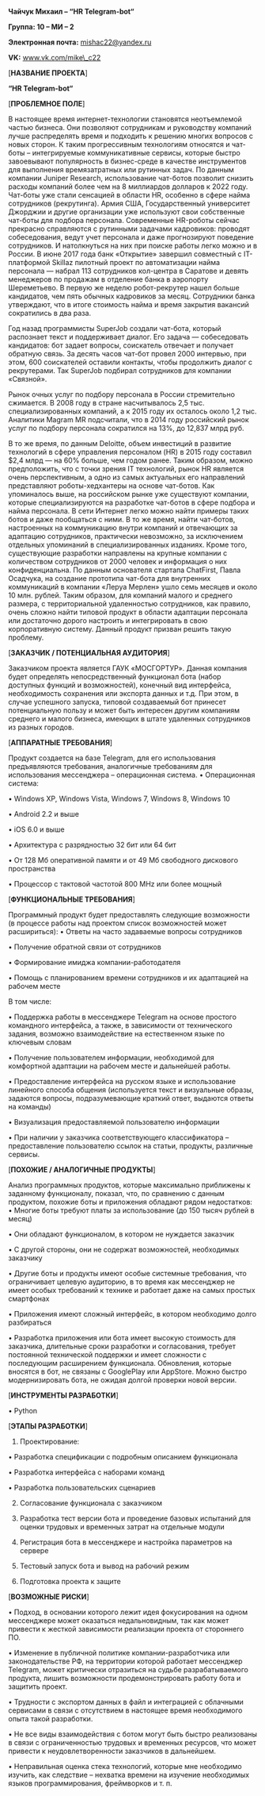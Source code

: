 **Чайчук Михаил – “HR Telegram-bot“**

**Группа: 10 – МИ – 2**

**Электронная почта:** [mishac22@yandex.ru](mailto:mishac22@yandex.ru)

**VK:** www.vk.com/mike\_c22

[**НАЗВАНИЕ ПРОЕКТА**]

**“HR Telegram-bot“**

[**ПРОБЛЕМНОЕ ПОЛЕ**]

В настоящее время интернет-технологии становятся неотъемлемой частью бизнеса. Они позволяют сотрудникам и руководству компаний лучше распределять время и подходить к решению многих вопросов с новых сторон. 
К таким прогрессивным технологиям относятся и чат-боты – интегрируемые коммуникативные сервисы, которые быстро завоевывают популярность в бизнес-среде в качестве инструментов для выполнения времязатратных или рутинных задач.
По данным компании Juniper Research, использование чат-ботов позволит снизить расходы компаний более чем на 8 миллиардов долларов к 2022 году. Чат-боты уже стали сенсацией в области HR, особенно в сфере найма сотрудников (рекрутинга).  Армия США, Государственный университет Джорджии и другие организации уже используют свои собственные чат-боты для подбора персонала. 
Современные HR-роботы сейчас прекрасно справляются с рутинными задачами кадровиков: проводят собеседования, ведут учет персонала и даже прогнозируют поведение сотрудников. И натолкнуться на них при поиске работы легко можно и в России.
В июне 2017 года банк «Открытие» завершил совместный с IT-платформой Skillaz пилотный проект по автоматизации найма персонала — набрал 113 сотрудников кол-центра в Саратове и девять менеджеров по продажам в отделение банка в аэропорту Шереметьево. В первую же неделю робот-рекрутер нашел больше кандидатов, чем пять обычных кадровиков за месяц. Сотрудники банка утверждают, что в итоге стоимость найма и время закрытия вакансий сократились в два раза.

Год назад программисты SuperJob создали чат-бота, который распознает текст и поддерживает диалог. Его задача — собеседовать кандидатов: бот задает вопросы, соискатель отвечает и получает обратную связь. За десять часов чат-бот провел 2000 интервью, при этом, 600 соискателей оставили контакты, чтобы продолжить диалог с рекрутерами. Так SuperJob подбирал сотрудников для компании «Связной».




Рынок очных услуг по подбору персонала в России стремительно сжимается. В 2008 году в стране насчитывалось 2,5 тыс. специализированных компаний, а к 2015 году их осталось около 1,2 тыс. Аналитики Magram MR подсчитали, что в 2014 году российский рынок услуг по подбору персонала сократился на 13%, до 12,837 млрд руб.

В то же время, по данным Deloitte, объем инвестиций в развитие технологий в сфере управления персоналом (HR) в 2015 году составил $2,4 млрд — на 60% больше, чем годом ранее. Таким образом, можно предположить, что с точки зрения IT технологий, рынок HR является очень перспективным, а одно из самых актуальных его направлений представляют роботы-хедхантеры на основе чат-ботов. 
Как упоминалось выше, на российском рынке уже существуют компании, которые специализируются на разработке чат-ботов в сфере подбора и найма персонала. В сети Интернет легко можно найти примеры таких ботов и даже пообщаться с ними. В то же время, найти чат-ботов, настроенных на коммуникацию внутри компаний и отвечающих за адаптацию сотрудников, практически невозможно, за исключением отдельных упоминаний в специализированных изданиях.
Кроме того, существующие разработки направлены на крупные компании с количеством сотрудников от 2000 человек и информация о них конфиденциальна. По данным основателя стартапа ChatFirst, Павла Осадчука, на создание прототипа чат-бота для внутренних коммуникаций в компании «Леруа Мерлен» ушло семь месяцев и около 10 млн. рублей.
Таким образом, для компаний малого и среднего размера, с территориальной удаленностью сотрудников, как правило, очень сложно найти типовой продукт в области адаптации персонала или достаточно дорого настроить и интегрировать в свою корпоративную систему. 
Данный продукт призван решить такую проблему.

[**ЗАКАЗЧИК / ПОТЕНЦИАЛЬНАЯ АУДИТОРИЯ**]

Заказчиком проекта является ГАУК «МОСГОРТУР». Данная компания будет определять непосредственный функционал бота (набор доступных функций и возможностей), конечный вид интерфейса, необходимость сохранения или экспорта данных и т.д. 
При этом, в случае успешного запуска, типовой создаваемый бот принесет потенциальную пользу и может быть интересен другим компаниям среднего и малого бизнеса, имеющих в штате удаленных сотрудников из разных городов.

 [**АППАРАТНЫЕ ТРЕБОВАНИЯ**]
 
Продукт создается на базе Telegram, для его использования предъявляются требования, аналогичные требованиям для использования мессенджера – операционная система.
•	Операционная система:

•	Windows XP, Windows Vista, Windows 7, Windows 8, Windows 10

•	Android 2.2 и выше

•	iOS 6.0 и выше

•	Архитектура с разрядностью 32 бит или 64 бит

•	От 128 Мб оперативной памяти и от 49 Мб свободного дискового пространства

•	Процессор с тактовой частотой 800 MHz или более мощный

[**ФУНКЦИОНАЛЬНЫЕ ТРЕБОВАНИЯ**]

Программный продукт будет предоставлять следующие возможности (в процессе работы над проектом список возможностей может расшириться):
•	Ответы на часто задаваемые вопросы сотрудников

•	Получение обратной связи от сотрудников

•	Формирование имиджа компании-работодателя

•	Помощь с планированием времени сотрудников и их адаптацией на рабочем месте

В том числе:

•	Поддержка работы в мессенджере Telegram на основе простого командного интерфейса, а также, в зависимости от технического задания, возможно взаимодействие на естественном языке по ключевым словам

•	Получение пользователем информации, необходимой для комфортной адаптации на рабочем месте и дальнейшей работы.

•	Предоставление интерфейса на русском языке и использование линейного способа общения (используется текст и визуальные образы, задаются вопросы, подразумевающие краткий ответ, выдаются ответы на команды)

•	Визуализация предоставляемой пользователю информации

•	При наличии у заказчика соответствующего классификатора – предоставление пользователю ссылок на статьи, продукты, различные сервисы.

[**ПОХОЖИЕ / АНАЛОГИЧНЫЕ ПРОДУКТЫ**]

Анализ программных продуктов, которые максимально приближены к заданному функционалу, показал, что, по сравнению с данным продуктом, похожие боты и приложения обладают рядом недостатков:
•	Многие боты требуют платы за использование (до 150 тысяч рублей в месяц)

•	Они обладают функционалом, в котором не нуждается заказчик

•	С другой стороны, они не содержат возможностей, необходимых заказчику

•	Другие боты и продукты имеют особые системные требования, что ограничивает целевую аудиторию, в то время как мессенджер не имеет особых требований к технике и работает даже на самых простых смартфонах

•	Приложения имеют сложный интерфейс, в котором необходимо долго разбираться

•	Разработка приложения или бота имеет высокую стоимость для заказчика, длительные сроки разработки и согласования, требует постоянной технической поддержки и имеет сложности с последующим расширением функционала. Обновления, которые вносятся в бот, не связаны с GooglePlay или AppStore. Можно быстро модернизировать бота, не ожидая долгой проверки новой версии.

[**ИНСТРУМЕНТЫ РАЗРАБОТКИ**]

•	Python

[**ЭТАПЫ РАЗРАБОТКИ**]

1.	Проектирование:

•	Разработка спецификации с подробным описанием функционала

•	Разработка интерфейса с наборами команд

•	Разработка пользовательских сценариев

2.	Согласование функционала с заказчиком

3.	Разработка тест версии бота и проведение базовых испытаний для оценки трудовых и временных затрат на отдельные модули

4.	Регистрация бота в мессенджере и настройка параметров на сервере

5.	Тестовый запуск бота и вывод на рабочий режим

6.	Подготовка проекта к защите

[**ВОЗМОЖНЫЕ РИСКИ**]

•	Подход, в основании которого лежит идея фокусирования на одном мессенджере может оказаться недальновидным, так как может привести к жесткой зависимости реализации проекта от стороннего ПО.

•	Изменение в публичной политике компании-разработчика или законодательстве РФ, на территории которой работает мессенджер Telegram, может критически отразиться на судьбе разрабатываемого продукта, лишить возможности продемонстрировать работу бота и защитить проект.

•	Трудности с экспортом данных в файл и интеграцией с облачными сервисами в связи с отсутствием в настоящее время необходимого опыта такой разработки.

•	Не все виды взаимодействия с ботом могут быть быстро реализованы в связи с ограниченностью трудовых и временных ресурсов, что может привести к неудовлетворенности заказчиков в дальнейшем.

•	Неправильная оценка стека технологий, которые мне необходимо изучить, как следствие – нехватка времени на изучение необходимых языков программирования, фреймворков и т. п.

